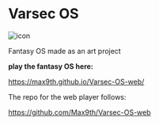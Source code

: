 # Varsec OS

![icon](https://github.com/user-attachments/assets/debd4a8e-dbe8-4b70-8ee4-8574fb5183c2)

 Fantasy OS made as an art project


**play the fantasy OS here:**

https://max9th.github.io/Varsec-OS-web/

The repo for the web player follows:

https://github.com/Max9th/Varsec-OS-web
